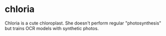 # chloria
Chloria is a cute chloroplast. She doesn't perform regular "photosynthesis" but trains OCR models with synthetic photos.
